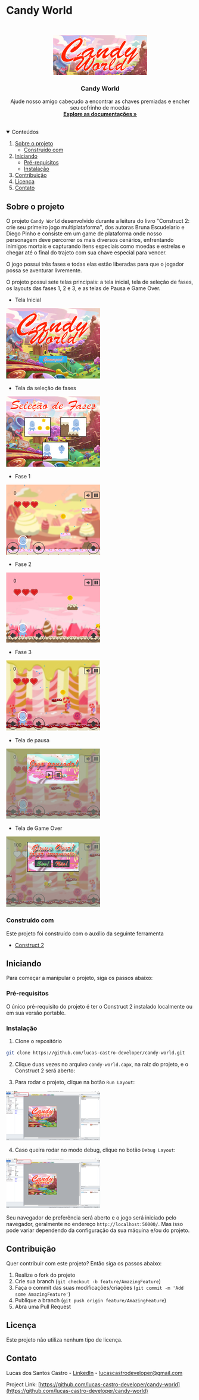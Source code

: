# Candy World

<br />
<p align="center">
  <a href="https://github.com/lucas-castro-developer/candy-world">
    <img src="img/logo.png" width="50%">
  </a>

  <h3 align="center">Candy World</h3>

  <p align="center">
    Ajude nosso amigo cabeçudo a encontrar as chaves premiadas e encher seu cofrinho de moedas
    <br />
    <a href="https://github.com/lucas-castro-developer/candy-world"><strong>Explore as documentações »</strong></a>
    <br />
    <br />
  </p>
</p>

<details open="open">
  <summary>Conteúdos</summary>
  <ol>
    <li>
      <a href="#sobre-o-projeto">Sobre o projeto</a>
      <ul>
        <li><a href="#construído-com">Construído com</a></li>
      </ul>
    </li>
    <li>
      <a href="#iniciando">Iniciando</a>
      <ul>
        <li><a href="#pré-requisitos">Pré-requisitos</a></li>
        <li><a href="#instalação">Instalação</a></li>
      </ul>
    </li>
    <li><a href="#Contribuição">Contribuição</a></li>
    <li><a href="#Licença">Licença</a></li>
    <li><a href="#Contato">Contato</a></li>
  </ol>
</details>

## Sobre o projeto

O projeto `Candy World` desenvolvido durante a leitura do livro "Construct 2: crie seu primeiro jogo multiplataforma", dos autoras Bruna Escudelario e Diego Pinho e consiste em um game de plataforma onde nosso personagem deve percorrer os mais diversos cenários, enfrentando inimigos mortais e capturando itens especiais como moedas e estrelas e chegar até o final do trajeto com sua chave especial para vencer.

O jogo possui três fases e todas elas estão liberadas para que o jogador possa se aventurar livremente.

O projeto possui sete telas principais: a tela inicial, tela de seleção de fases, os layouts das fases 1, 2 e 3, e as telas de Pausa e Game Over.

- Tela Inicial

<img src="img/telaInicial.png" width="50%">

- Tela da seleção de fases

<img src="img/telaDeFases.png" width="50%">

- Fase 1

<img src="img/fase1.png" width="50%">

- Fase 2

<img src="img/fase2.png" width="50%">

- Fase 3

<img src="img/fase3.png" width="50%">

- Tela de pausa

<img src="img/telaPause.png" width="50%">

- Tela de Game Over

<img src="img/telaGameOver.png" width="50%">

### Construído com

Este projeto foi construído com o auxílio da seguinte ferramenta
* [Construct 2](https://construct-2.br.uptodown.com/windows)

<!-- GETTING STARTED -->
## Iniciando

Para começar a manipular o projeto, siga os passos abaixo:

### Pré-requisitos

O único pré-requisito do projeto é ter o Construct 2 instalado localmente ou em sua versão portable.

### Instalação

1. Clone o repositório
 ```sh
 git clone https://github.com/lucas-castro-developer/candy-world.git
 ```

2. Clique duas vezes no arquivo `candy-world.capx`, na raiz do projeto, e o Construct 2 será aberto:

3. Para rodar o projeto, clique na botão `Run Layout`:

<img src="img/runLayout.png" width="50%">

4. Caso queira rodar no modo debug, clique no botão `Debug Layout`:

<img src="img/runDebug.png" width="50%">

Seu navegador de preferência será aberto e o jogo será iniciado pelo navegador, geralmente no endereço `http://localhost:50000/`. Mas isso pode variar dependendo da configuração da sua máquina e/ou do projeto.

## Contribuição

Quer contribuir com este projeto? Então siga os passos abaixo:

1. Realize o fork do projeto
2. Crie sua branch (`git checkout -b feature/AmazingFeature`)
3. Faça o commit das suas modificações/criações (`git commit -m 'Add some AmazingFeature'`)
4. Publique a branch (`git push origin feature/AmazingFeature`)
5. Abra uma Pull Request

## Licença

Este projeto não utiliza nenhum tipo de licença.

## Contato

Lucas dos Santos Castro - [LinkedIn](https://www.linkedin.com/in/lucas-santos-castro-developer/) - lucascastrodeveloper@gmail.com

Project Link: [https://github.com/lucas-castro-developer/candy-world](https://github.com/lucas-castro-developer/candy-world)
